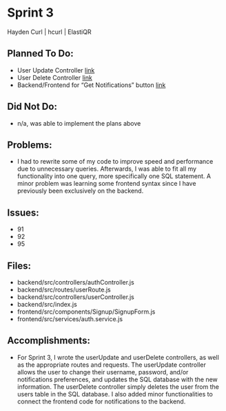 # Sprint 3
Hayden Curl | hcurl | ElastiQR

## Planned To Do:
* User Update Controller [link](https://github.com/ElastiQR/ElastiQR/issues/91)
* User Delete Controller [link]( https://github.com/ElastiQR/ElastiQR/issues/92)
* Backend/Frontend for “Get Notifications” button [link]( https://github.com/ElastiQR/ElastiQR/issues/95)

## Did Not Do:
* n/a, was able to implement the plans above

## Problems:
* I had to rewrite some of my code to improve speed and performance due to unnecessary queries.  Afterwards, I was able to fit all my functionality into one query, more specifically one SQL statement.  A minor problem was learning some frontend syntax since I have previously been exclusively on the backend.

## Issues:
* 91
* 92
* 95

## Files:
* backend/src/controllers/authController.js
* backend/src/routes/userRoute.js
* backend/src/controllers/userController.js
* backend/src/index.js
* frontend/src/components/Signup/SignupForm.js
* frontend/src/services/auth.service.js


## Accomplishments:
* For Sprint 3, I wrote the userUpdate and userDelete controllers, as well as the appropriate routes and requests. The userUpdate controller allows the user to change their username, password, and/or notifications preferences, and updates the SQL database with the new information.  The userDelete controller simply deletes the user from the users table in the SQL database.  I also added minor functionalities to connect the frontend code for notifications to the backend.